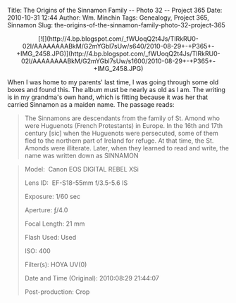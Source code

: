 Title: The Origins of the Sinnamon Family -- Photo 32 -- Project 365
Date: 2010-10-31 12:44
Author: Wm. Minchin
Tags: Genealogy, Project 365, Sinnamon
Slug: the-origins-of-the-sinnamon-family-photo-32-project-365

<div class="separator" style="clear: both; text-align: center;">

<p>
[![](http://4.bp.blogspot.com/_fWUoqQ2t4Js/TIRkRU0-02I/AAAAAAAABkM/G2mYGbl7sUw/s640/2010-08-29+-+P365+-+IMG_2458.JPG)](http://4.bp.blogspot.com/_fWUoqQ2t4Js/TIRkRU0-02I/AAAAAAAABkM/G2mYGbl7sUw/s1600/2010-08-29+-+P365+-+IMG_2458.JPG)

</div>

When I was home to my parents' last time, I was going through some old
boxes and found this. The album must be nearly as old as I am. The
writing is in my grandma's own hand, which is fitting because it was her
that carried Sinnamon as a maiden name. The passage reads:

> The Sinnamons are descendants from the family of St. Amond who were
> Huguenots (French Protestants) in Europe. In the 16th and 17th century
> [sic] when the Huguenots were persecuted, some of them fled to the
> northern part of Ireland for refuge. At that time, the St. Amonds were
> illiterate. Later, when they learned to read and write, the name was
> written down as SINNAMON

> 
> <span style="color: #666666;">Model: </span> Canon EOS DIGITAL REBEL
> XSi
>
> <span style="color: #666666;">Lens ID: </span> EF-S18-55mm f/3.5-5.6
> IS
>
> <span style="color: #666666;">Exposure: </span>1/60 sec
>
> <span style="color: #666666;">Aperture: </span>ƒ/4.0
>
> <span style="color: #666666;">Focal Length: </span>21 mm
>
> <span style="color: #666666;">Flash Used: </span>Used
>
> <span style="color: #666666;">ISO: </span>400
>
> <span style="color: #666666;">Filter(s): </span>HOYA UV(0)
>
> <span style="color: #666666;">Date and Time
> (Original): </span>2010:08:29 21:44:07
>
> 
>
> <span style="color: #666666;">Post-production: </span>Crop
>
> <p>

